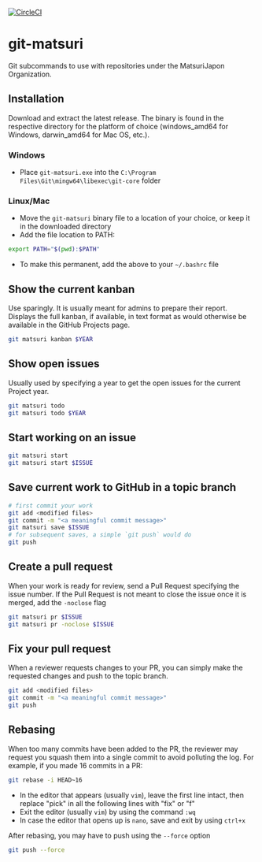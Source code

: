 [![CircleCI](https://circleci.com/gh/MatsuriJapon/git-matsuri.svg?style=svg&circle-token=d8dafe865a3b6e3dee7dd0f56e51e393f4ffc0be)](https://circleci.com/gh/MatsuriJapon/git-matsuri)

# git-matsuri
Git subcommands to use with repositories under the MatsuriJapon Organization.

## Installation
Download and extract the latest release. The binary is found in the respective directory for the platform of choice (windows_amd64 for Windows, darwin_amd64 for Mac OS, etc.).
### Windows
- Place `git-matsuri.exe` into the `C:\Program Files\Git\mingw64\libexec\git-core` folder

### Linux/Mac
- Move the `git-matsuri` binary file to a location of your choice, or keep it in the downloaded directory
- Add the file location to PATH: 
```sh
export PATH="$(pwd):$PATH"
```
- To make this permanent, add the above to your `~/.bashrc` file

## Show the current kanban
Use sparingly. It is usually meant for admins to prepare their report. Displays the full kanban, if available, in text format as would otherwise be available in the GitHub Projects page.
```sh
git matsuri kanban $YEAR
```

## Show open issues
Usually used by specifying a year to get the open issues for the current Project year.
```sh
git matsuri todo
git matsuri todo $YEAR
```

## Start working on an issue
```sh
git matsuri start
git matsuri start $ISSUE
```

## Save current work to GitHub in a topic branch
```sh
# first commit your work
git add <modified files>
git commit -m "<a meaningful commit message>"
git matsuri save $ISSUE
# for subsequent saves, a simple `git push` would do
git push
```

## Create a pull request
When your work is ready for review, send a Pull Request specifying the issue number. If the Pull Request is not meant to close the issue once it is merged, add the `-noclose` flag
```sh
git matsuri pr $ISSUE
git matsuri pr -noclose $ISSUE
```

## Fix your pull request
When a reviewer requests changes to your PR, you can simply make the requested changes and push to the topic branch.
```sh
git add <modified files>
git commit -m "<a meaningful commit message>"
git push
```

## Rebasing
When too many commits have been added to the PR, the reviewer may request you squash them into a single commit to avoid polluting the log. For example, if you made 16 commits in a PR:
```sh
git rebase -i HEAD~16
```
- In the editor that appears (usually `vim`), leave the first line intact, then replace "pick" in all the following lines with "fix" or "f"
- Exit the editor (usually `vim`) by using the command `:wq`
- In case the editor that opens up is `nano`, save and exit by using `ctrl+x`

After rebasing, you may have to push using the `--force` option
```sh
git push --force
```